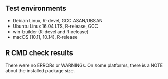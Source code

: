 ## Test environments
* Debian Linux, R-devel, GCC ASAN/UBSAN
* Ubuntu Linux 16.04 LTS, R-release, GCC
* win-builder (R-devel and R-release)
* macOS (10.11, 10.14), R-release

## R CMD check results

There were no ERRORs or WARNINGs. On some platforms, there is a NOTE about the installed package size.
